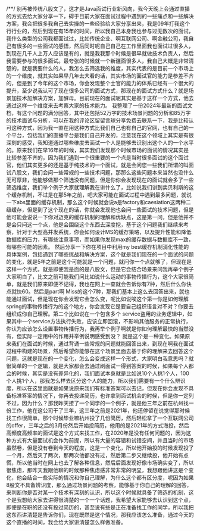 /**/
别再被传统八股文了，这才是Java面试行业新风向，我今天晚上会通过直播的方式去给大家分享一下，碍于目前大家在面试过程中遇到的一些痛点和一些解决方案，我会把很多我自己去实操的一些经验给大家分享出来，我是09年打我这个行行业的，然后到现在有15年的时间，所以我自己本身我也参与过无数次的面试，我什么类型的公司我都面试过，比如传统企业、啊互联网公司、啊金融公司，我自己有很多的一些面试的感悟，然后同时呢自己自己在工作里面我也面试过很多人，到现在几千人上万人应该是有的，就是我我那个时候是很早就做技术负责人，然后我需要参与的很多面试。最夸张的时候就一个新疆面很多人，我自己大概是非常清楚的，就是我要什么的人，我怎么去筛选我的维度，其实代表的是目前一个市场上的一个维度，就其实如果早几年去大看的话，其实市场的面试官的能力是参差不齐的，但是到了今年的这个市场，你会发现整个士官的能力的体系已经有一个很大的提升，至少说我认可了现在很多公司的面试方式，那现在的面试方式什么？就是场景加技术加解决方案，加酵母。目前现在的面试呢其实是基于这样一个方式，他去通过这样一个维度来去考察大家的技术能力。
	我整理了一份2024年最新的面试文档，有这个问题的满分回答，其中还包括52万字的技术场景问题的分析和85万字的技术面试与分析，可以在我的评论区留留言球分享免费去联系一下，我是比较认可这种方式，因为我一直在用这种方式比我们自己也有自己的官网，也有自己的一个平台，包括我们的直播平台是我们自己开发的，注意我在这个领域上其实是有很深刻的感受，我知道通过哪些维度去面试一个人是能够去识别出这个人的一个水平的。原来我们在早16年的时候，其实我们发现那个时候市场的面试的情况其实是比较参差不齐的，因为我们遇到一个很重要的一个点是当时很多面试的这个面试官，他们其实更多的还是基于纯技术的一个面试，就是会问您一些我们所谓的叫面试八股文，我们会问一些常规的一些技术问题，那那么这些问题本来当然也没什么无可厚非，他能够做那个筛选没有问题，但是你你会发现现在的面试就会多了一些筛选维度，我们举个例子大家就理解我在讲什么了，比如说我们讲到卖贝利斯的这个缓存机制，不过是在那5年之前，吧大家可能在面试过程中遇到最多问题，就说一下abs里面的缓存机制，那么这个时候就会说a是factory和caesiation这两种二级缓存，但是到了这个现在的话，你就会发现他也会问一些面试的技术问题，但是他可能会说说一下你对迈克的缓存机制的理解和优缺点，这是第一问，但是他并不是会只问这一个点，他是会围绕这个东西去深度挖，基于这个问题我们继续来考察，针对于大型高并发系统，你会如何设计MS的缓存策略，以及提升性能和降低数据库的压力，有哪些注意事项，而如果你发现max的缓存数据与数据库不一致，有哪些可能的因素。
	然后分享一下你在项目中利用my best缓存机制消化性能的具体案例，包括遇到了哪些挑战和解决方案，这个就是我们现在的一个面试的问题的变化，就是5年之前是这个可能就是一个问题，就问你一个点就够了，但现在是这样一个方式，就是即便我是面的是八股文，但是它会结合场景来问我再举个例子大家明白了，比文之前可能我们问比如说什么运动的事物传播行为，这个大家很简单，就是我们原来即便不记得，我也在网上一查就会告诉你有7种，然后什么你快点就快60。然后是part啊 Miss的这个7种，那我们基本上这么去回答出来，就也能通过面试，但是现在你会发现它会怎么变，呢比如说唉这个第一你是如何理解spring的事物传播行为的这个地方，你会发现它是要自己组织语言对不对？你要去组织成你自己理解。第二个比如说在一个包含多个 service盗用的业务逻辑中，如果其中一个service方法执行失败，应该立即回滚，不影响其他服务的正常执行，你认为应该怎么设置事物传播行为，我再举个例子啊就是你如何理解最快的当然没有，但实际一定用中的作用并举例说明感受到没？
	就是这个是一种变化。如果原来我们在面试的时候，通过背诵一些常规的问题就能回答出来，到现在啊我在面试过程中构建的场景，然后希望你能够在这个场景里面去基于你的理解来去回答这个问题，这就是现在的一个变化，怎么会变成这样一个形式，大家明白我意思吗？就很简单的一个逻辑，就是大家都会去通过刷面试一得到答案的时候，如果每个人都会的时候，其实是没有差异化的，我们面试本身就是比如说10个人挑1个人，100个人挑1个人，那我怎么样去区分这个人的能力，所以我们需要有一个什么辨识度，所以在这里面就是如果说原来我们有标准答案可以去记，但现在你会发现不具备标准答案的情况下，你再去投递简历，也许拿到面试机会的时候，但是你一定列不过，因为什么？那我昨天接了一个同学的一个例子，就是他三年之前在杭州找一份工作，他在这公司干了三年，这三年之前是2021年，他还停留在说觉得那时候找工作很简单，那个时候毕业嘛杭州投了几份简历，然后轻松拿了一个互联网公司的offer，三年之后的3月份然后开始投简历，他用的是2021年的方式海投，然后高频度高频率的面试是这个方式来找工作，在2020年是没有任何问题的，因为这种方式有大量面试机会作为前提，所以有大量的容错和试错空间，并且当时的市场虽然卷，但是没有卷到今天的程度，这是一个变化，所以他开始投的时候发现投了一个月，然后灭了两次，那两次他都没有过，然后第二步又继续投，他开始有点慌，所以他当时在网上也去了解各种信息，然后后面发现好像市场确实变了，所以很焦虑，那昨天我跟他聊的时候那种焦虑感非常非常的明显，我想跟他讲这是个变化，他会结合一些实际的情况和你自己理解，为什么这个都有区分度，呢因为如果8股文不具备辨识度，那么通过场景问题的考察，能够基于你自己的理解的回答，来判断你是否对某一个技术有深刻的认识，所以这个时候就具备了筛选的机制，这个是我想给大家去讲得很清楚的一个一个话题，我希望大家能够去认识到这个点，即便是在职的还没有投过简历的，甚至说有些是正在准备找工作的同学，所以我把这东西讲清楚是告诉你们，现在既然是这个情况，那我应该怎么准备，通过今天的这个直播的时间，我会给大家讲清楚怎么样做准备。